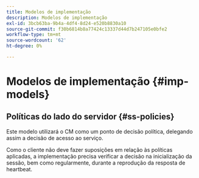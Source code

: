 ```yaml
---
title: Modelos de implementação
description: Modelos de implementação
exl-id: 3bcb63ba-9b4a-4df4-8d24-e520b8830a10
source-git-commit: f30b6814b8a77424c13337d44d7b247105e0bfe2
workflow-type: tm+mt
source-wordcount: '62'
ht-degree: 0%

---
```


# Modelos de implementação {#imp-models}

## Políticas do lado do servidor {#ss-policies}

Este modelo utilizará o CM como um ponto de decisão política, delegando assim a decisão de acesso ao serviço.

Como o cliente não deve fazer suposições em relação às políticas aplicadas, a implementação precisa verificar a decisão na inicialização da sessão, bem como regularmente, durante a reprodução da resposta de heartbeat.
